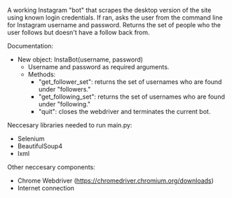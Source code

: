 A working Instagram "bot" that scrapes the desktop version of the site using known login credentials. If ran, asks the user from the command line for Instagram username and password. Returns the set of people who the user follows but doesn't have a follow back from.


Documentation:
- New object: InstaBot(username, password)
	- Username and password as required arguments.
	- Methods:
		- "get_follower_set": returns the set of usernames who are found under "followers."
		- "get_following_set": returns the set of usernames who are found under "following."
		- "quit": closes the webdriver and terminates the current bot.

Neccesary libraries needed to run main.py:
- Selenium
- BeautifulSoup4
- lxml

Other neccesary components:
- Chrome Webdriver (https://chromedriver.chromium.org/downloads)
- Internet connection
